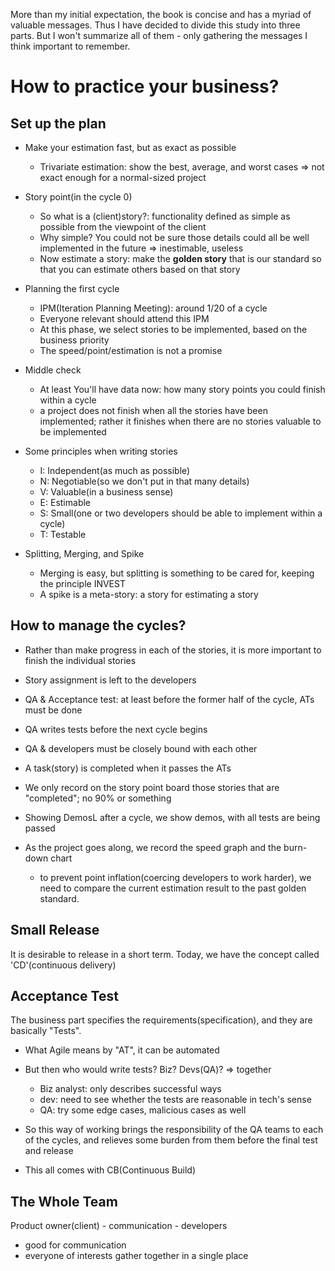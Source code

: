 More than my initial expectation, the book is concise and has a myriad of valuable messages. 
Thus I have decided to divide this study into three parts. But I won't summarize all of them - only gathering the messages I think important to remember.

# How to practice your business?

## Set up the plan

- Make your estimation fast, but as exact as possible
  - Trivariate estimation: show the best, average, and worst cases => not exact enough for a normal-sized project

- Story point(in the cycle 0)
  - So what is a (client)story?: functionality defined as simple as possible from the viewpoint of the client
  - Why simple? You could not be sure those details could all be well implemented in the future => inestimable, useless
  - Now estimate a story: make the **golden story** that is our standard so that you can estimate others based on that story

- Planning the first cycle
  - IPM(Iteration Planning Meeting): around 1/20 of a cycle
  - Everyone relevant should attend this IPM
  - At this phase, we select stories to be implemented, based on the business priority
  - The speed/point/estimation is not a promise

- Middle check
  - At least You'll have data now: how many story points you could finish within a cycle
  - a project does not finish when all the stories have been implemented; rather it finishes when there are no stories valuable to be implemented

- Some principles when writing stories
  - I: Independent(as much as possible)
  - N: Negotiable(so we don't put in that many details)
  - V: Valuable(in a business sense)
  - E: Estimable
  - S: Small(one or two developers should be able to implement within a cycle)
  - T: Testable

- Splitting, Merging, and Spike
  - Merging is easy, but splitting is something to be cared for, keeping the principle INVEST
  - A spike is a meta-story: a story for estimating a story
  
## How to manage the cycles?

- Rather than make progress in each of the stories, it is more important to finish the individual stories
- Story assignment is left to the developers
- QA & Acceptance test: at least before the former half of the cycle, ATs must be done
- QA writes tests before the next cycle begins
- QA & developers must be closely bound with each other

- A task(story) is completed when it passes the ATs
- We only record on the story point board those stories that are "completed"; no 90% or something

- Showing DemosL after a cycle, we show demos, with all tests are being passed

- As the project goes along, we record the speed graph and the burn-down chart
  - to prevent point inflation(coercing developers to work harder), we need to compare the current estimation result to the past golden standard.

## Small Release 
It is desirable to release in a short term. Today, we have the concept called 'CD'(continuous delivery)

## Acceptance Test

The business part specifies the requirements(specification), and they are basically "Tests".

- What Agile means by "AT", it can be automated
- But then who would write tests? Biz? Devs(QA)? => together
  - Biz analyst: only describes successful ways
  - dev: need to see whether the tests are reasonable in tech's sense
  - QA: try some edge cases, malicious cases as well

- So this way of working brings the responsibility of the QA teams to each of the cycles, and relieves some burden from them before the final test and release

- This all comes with CB(Continuous Build)

## The Whole Team
Product owner(client) - communication - developers

- good for communication
- everyone of interests gather together in a single place
